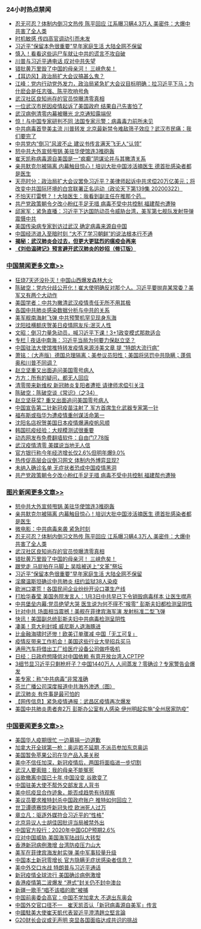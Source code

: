 <div class="catlist">
<h3>24小时热点禁闻</h3>
<ul>
<li><a href="https://github.com/fqnews/bnews/blob/master/topimagenews/20200323/1298806.md">忍无可忍？体制内倒习文热传 陈平回应 江系曝习瞒4.3万人 美密件：大爆中共害了全人类</a></li>
<li><a href="https://github.com/fqnews/bnews/blob/master/cbnews/20200323/1298659.md">时机敏感 传四高官调动引而未发</a></li>
<li><a href="https://github.com/fqnews/bnews/blob/master/topimagenews/20200323/1298686.md">习近平“保留本色很重要”早年家庭生活 大陆全网不保留</a></li>
<li><a href="https://github.com/fqnews/bnews/blob/master/cnnews/20200323/1298626.md">慎入！看看这些运尸车就让中共的谎言不攻自破</a></li>
<li><a href="https://github.com/fqnews/bnews/blob/master/cbnews/20200323/1298660.md">川普与习近平通电话 叹对中共失望</a></li>
<li><a href="https://github.com/fqnews/bnews/blob/master/topimagenews/20200323/1298774.md">错批黄万里毁了中国的母亲河！ 三峡危矣！</a></li>
<li><a href="https://github.com/fqnews/bnews/blob/master/headline/20200323/1298835.md">【耳边风】政治局扩大会议搞甚么鬼？</a></li>
<li><a href="https://github.com/fqnews/bnews/blob/master/cbnews/20200323/1298732.md">江峰：党内行动党外发力，政治局紧急扩大会议目标明确：拉习近平下马；为什麽会是任志强、陈平吹响号角</a></li>
<li><a href="https://github.com/fqnews/bnews/blob/master/topimagenews/20200323/1298798.md">武汉社区良知尚存的官员惊曝清零真相</a></li>
<li><a href="https://github.com/fqnews/bnews/blob/master/cbnews/20200323/1298722.md">一位武汉市民因疫情起诉了美国政府 结果自己先害怕了</a></li>
<li><a href="https://github.com/fqnews/bnews/blob/master/cbnews/20200323/1298761.md">武汉病例清零内幕被曝光 北京通知露端倪</a></li>
<li><a href="https://github.com/fqnews/bnews/blob/master/worldnews/20200323/1298828.md">惊！与中国专家研判不同 法国专家示警：病毒毒力前所未见</a></li>
<li><a href="https://github.com/fqnews/bnews/blob/master/cbnews/20200323/1298858.md">中共病毒首登美主流 川普转发 北京最新禁令难敌筛子效应？武汉市民痛：我们要完了</a></li>
<li><a href="https://github.com/fqnews/bnews/blob/master/headline/20200323/1298875.md">中共党内“倒习”风波不止  建议书传言满天飞无人“认领”</a></li>
<li><a href="https://github.com/fqnews/bnews/blob/master/topimagenews/20200324/1299011.md">怒中共大外宣频甩锅 美驻华使馆连3推砲轰</a></li>
<li><a href="https://github.com/fqnews/bnews/blob/master/cbnews/20200323/1298919.md">崔天凯称病毒源自美国是一“疯癫”阴谋论并与其撇清关系</a></li>
<li><a href="https://github.com/fqnews/bnews/blob/master/topimagenews/20200323/1298960.md">亲共默克尔被隔离 内幕触目惊心！培训大批中国涉活摘医生 德首批感染者都是医生</a></li>
<li><a href="https://github.com/fqnews/bnews/blob/master/cbnews/20200323/1298544.md">天亮时分：政治局扩大会议罢免习近平？美律师起诉中共求偿20万亿美元；将改变中共国际环境的白宫联署正名运动（政论天下第139集 20200322） </a></li>
<li><a href="https://github.com/fqnews/bnews/blob/master/cbnews/20200323/1298721.md">不怕天打雷劈？！大陆医生：我看到副主任在推那个药...</a></li>
<li><a href="https://github.com/fqnews/bnews/blob/master/cbnews/20200323/1298948.md">共产党政策朝令夕改小粉红手足无措 病毒不受中共控制 福建帮也遭殃</a></li>
<li><a href="https://github.com/fqnews/bnews/blob/master/bannedvideo/20200323/1298991.md">邱家军：紧急直播：习近平下达国防动员令威胁台湾，美军第七舰队发射导弹震慑中共 </a></li>
<li><a href="https://github.com/fqnews/bnews/blob/master/comments/20200323/1298850.md">美国传染病专家到访过武汉 确定病毒来源自中国</a></li>
<li><a href="https://github.com/fqnews/bnews/blob/master/finance/20200323/1298845.md">中国经济进入至暗时刻 “大不了学习朝鲜”的说法根本行不通</a></li>
<li><b><a href="https://github.com/fqnews/bnews/blob/master/comments/20200211/1275071.md" target="_blank">揭秘：武汉肺炎会过去，但更大更猛烈的瘟疫会再来</a></b></li>
<li><b><a href="https://github.com/fqnews/bnews/blob/master/comments/20200207/1272816.md" target="_blank">《刘伯温碑记》预言避开武汉肺炎的妙招（修订版）</a></b></li>
</ul>
</div>

<div class="catlist">
<h3><a href="https://github.com/fqnews/bnews/blob/master/cbnews/" target="_blank">中国禁闻</a><span><a href="https://github.com/fqnews/bnews/blob/master/cbnews/" target="_blank" rel="nofollow">更多文章>></a></span></h3>
<ul>
<li><a href="https://github.com/fqnews/bnews/blob/master/cbnews/20200324/1299226.md" target="_blank">狂烧7天还没扑灭！中国山西爆发森林大火</a></li>
<li><a href="https://github.com/fqnews/bnews/blob/master/cbnews/20200324/1299219.md" target="_blank">陈破空：党内分歧公开化！崔大使明确反对那个人。习近平要抛弃某常委？美军又有两个大动作</a></li>
<li><a href="https://github.com/fqnews/bnews/blob/master/cbnews/20200324/1298936.md" target="_blank">美国学者：中共为撇清武汉疫情责任无所不用其极</a></li>
<li><a href="https://github.com/fqnews/bnews/blob/master/cbnews/20200324/1299140.md" target="_blank">各国中共肺炎感染数据分析与中共的关系</a></li>
<li><a href="https://github.com/fqnews/bnews/blob/master/cbnews/20200324/1299139.md" target="_blank">美军舰南海射飞弹 中共预警机罕见现身东海</a></li>
<li><a href="https://github.com/fqnews/bnews/blob/master/cbnews/20200324/1299138.md" target="_blank">沈阳挂横额庆贺美日疫情网友斥:泯灭人性</a></li>
<li><a href="https://github.com/fqnews/bnews/blob/master/cbnews/20200324/1299133.md" target="_blank">文昭：倒习力量急动员，喊习近平下课！3+1政变模式那款适合</a></li>
<li><a href="https://github.com/fqnews/bnews/blob/master/cbnews/20200324/1299107.md" target="_blank">专栏 | 夜话中南海：习近平当局为何要力保赵立坚？</a></li>
<li><a href="https://github.com/fqnews/bnews/blob/master/cbnews/20200324/1299096.md" target="_blank">中国驻法大使馆推特转发疫情来源涉美文章 提 “特朗大流行病”</a></li>
<li><a href="https://github.com/fqnews/bnews/blob/master/cbnews/20200324/1299095.md" target="_blank">萧铭：（大声版）德国总理隔离；美参议员阳性；美国将惩罚中共隐瞒；蓬佩奥和川普不同调？</a></li>
<li><a href="https://github.com/fqnews/bnews/blob/master/cbnews/20200324/1299041.md" target="_blank">赵立坚重又出面追问美国零号病人</a></li>
<li><a href="https://github.com/fqnews/bnews/blob/master/cbnews/20200324/1299040.md" target="_blank">方方：所有的疑问，都无人回应</a></li>
<li><a href="https://github.com/fqnews/bnews/blob/master/cbnews/20200324/1299039.md" target="_blank">清零带来新维权 新冠肺炎复阳者遭拒 请律师求偿引关注</a></li>
<li><a href="https://github.com/fqnews/bnews/blob/master/cbnews/20200324/1299012.md" target="_blank">陈破空：陈破空谈《常识》（之34）</a></li>
<li><a href="https://github.com/fqnews/bnews/blob/master/cbnews/20200324/1299008.md" target="_blank">赵立坚获奖? 重又出面追问美国零号病人</a></li>
<li><a href="https://github.com/fqnews/bnews/blob/master/cbnews/20200324/1299007.md" target="_blank">中国宣告第二针新冠疫苗注射了 军方首席生化武器专家第一针</a></li>
<li><a href="https://github.com/fqnews/bnews/blob/master/cbnews/20200324/1299006.md" target="_blank">福布斯或指华为遭疫情重创谋活命第一</a></li>
<li><a href="https://github.com/fqnews/bnews/blob/master/cbnews/20200323/1298995.md" target="_blank">沈阳名店祝贺美国日本疫情爆满疫帆风顺</a></li>
<li><a href="https://github.com/fqnews/bnews/blob/master/cbnews/20200323/1298989.md" target="_blank">韩国抗疫经验：大规模测试很重要</a></li>
<li><a href="https://github.com/fqnews/bnews/blob/master/cbnews/20200323/1298985.md" target="_blank">动态网发布免费翻墙软件：自由门7.78版</a></li>
<li><a href="https://github.com/fqnews/bnews/blob/master/cbnews/20200323/1298984.md" target="_blank">武汉疫情清零 美媒说当地无人信</a></li>
<li><a href="https://github.com/fqnews/bnews/blob/master/cbnews/20200323/1298959.md" target="_blank">官方银行称今年经济增长仅2.6%但明年爆9.0%</a></li>
<li><a href="https://github.com/fqnews/bnews/blob/master/cbnews/20200323/1298958.md" target="_blank">热传促高层会议倒习网文 体制内外博弈显现?</a></li>
<li><a href="https://github.com/fqnews/bnews/blob/master/cbnews/20200323/1298951.md" target="_blank">未纳入确诊名单 无症状者恐成中国疫情黑洞</a></li>
<li><a href="https://github.com/fqnews/bnews/blob/master/cbnews/20200323/1298948.md" target="_blank">共产党政策朝令夕改小粉红手足无措 病毒不受中共控制 福建帮也遭殃</a></li>

</ul>
</div>
<div class="catlist">
<h3><a href="https://github.com/fqnews/bnews/blob/master/topimagenews/" target="_blank">图片新闻</a><span><a href="https://github.com/fqnews/bnews/blob/master/topimagenews/" target="_blank" rel="nofollow">更多文章>></a></span></h3>
<ul>
<li><a href="https://github.com/fqnews/bnews/blob/master/topimagenews/20200324/1299011.md" target="_blank">怒中共大外宣频甩锅 美驻华使馆连3推砲轰</a></li>
<li><a href="https://github.com/fqnews/bnews/blob/master/topimagenews/20200323/1298960.md" target="_blank">亲共默克尔被隔离 内幕触目惊心！培训大批中国涉活摘医生 德首批感染者都是医生</a></li>
<li><a href="https://github.com/fqnews/bnews/blob/master/comments/20200323/1298854.md" target="_blank">微电影：中共病毒来袭 紧急时刻</a></li>
<li><a href="https://github.com/fqnews/bnews/blob/master/topimagenews/20200323/1298806.md" target="_blank">忍无可忍？体制内倒习文热传 陈平回应 江系曝习瞒4.3万人 美密件：大爆中共害了全人类</a></li>
<li><a href="https://github.com/fqnews/bnews/blob/master/topimagenews/20200323/1298798.md" target="_blank">武汉社区良知尚存的官员惊曝清零真相</a></li>
<li><a href="https://github.com/fqnews/bnews/blob/master/topimagenews/20200323/1298774.md" target="_blank">错批黄万里毁了中国的母亲河！ 三峡危矣！</a></li>
<li><a href="https://github.com/fqnews/bnews/blob/master/topimagenews/20200323/1298757.md" target="_blank">跟党走 马屁拍在马脚上 吴晗被送上“文革”祭坛</a></li>
<li><a href="https://github.com/fqnews/bnews/blob/master/topimagenews/20200323/1298686.md" target="_blank">习近平“保留本色很重要”早年家庭生活 大陆全网不保留</a></li>
<li><a href="https://github.com/fqnews/bnews/blob/master/topimagenews/20200323/1298657.md" target="_blank">淫魔温斯坦确诊中共肺炎 纽约监狱38人染疫</a></li>
<li><a href="https://github.com/fqnews/bnews/blob/master/topimagenews/20200322/1298400.md" target="_blank">欧洲口罩荒！各国民间企业纷纷开设口罩生产线</a></li>
<li><a href="https://github.com/fqnews/bnews/blob/master/topimagenews/20200322/1298376.md" target="_blank">打脸华春莹 美国务院发言人：1月3日中共早已下令销毁病毒样本 让医生噤声</a></li>
<li><a href="https://github.com/fqnews/bnews/blob/master/topimagenews/20200322/1298247.md" target="_blank">中共堡垒内幕:党员绝望大哭 医生说为何不得不“报零” 彭斯夫妇都检测呈阴性</a></li>
<li><a href="https://github.com/fqnews/bnews/blob/master/topimagenews/20200322/1298236.md" target="_blank">针对中共 场面相当震撼！美舰在菲律宾海军演 发射标准二型飞弹</a></li>
<li><a href="https://github.com/fqnews/bnews/blob/master/topimagenews/20200322/1298145.md" target="_blank">快讯！美国副总统彭斯夫妇中共病毒检测呈阴性</a></li>
<li><a href="https://github.com/fqnews/bnews/blob/master/topimagenews/20200322/1298052.md" target="_blank">凄美！意大利封城 威尼斯人退海豚进</a></li>
<li><a href="https://github.com/fqnews/bnews/blob/master/topimagenews/20200322/1298011.md" target="_blank">比金融海啸时还惨！欧美订单骤减 中国「无工可复」</a></li>
<li><a href="https://github.com/fqnews/bnews/blob/master/topimagenews/20200322/1297908.md" target="_blank">疫情反带来工作机会！美国这些行业大举招兵买马</a></li>
<li><a href="https://github.com/fqnews/bnews/blob/master/topimagenews/20200321/1297882.md" target="_blank">通用汽车将借出工厂给医疗设备公司做呼吸机</a></li>
<li><a href="https://github.com/fqnews/bnews/blob/master/topimagenews/20200321/1297881.md" target="_blank">日经：日政府想降低对中国依赖 有意开放台湾入CPTPP</a></li>
<li><a href="https://github.com/fqnews/bnews/blob/master/topimagenews/20200321/1297836.md" target="_blank">3细节显习近平只剩枪杆子？中国1440万人 人间蒸发？零确诊？专家警告会爆发</a></li>
<li><a href="https://github.com/fqnews/bnews/blob/master/comments/20200321/1297635.md" target="_blank">美专家：称“中共病毒”非常准确</a></li>
<li><a href="https://github.com/fqnews/bnews/blob/master/comments/20200321/1297805.md" target="_blank">芬兰广播公司深度报道中共海外渗透（图）</a></li>
<li><a href="https://github.com/fqnews/bnews/blob/master/topimagenews/20200321/1297791.md" target="_blank">武汉肺炎 有件事是最可怕的</a></li>
<li><a href="https://github.com/fqnews/bnews/blob/master/topimagenews/20200321/1297747.md" target="_blank">【网传信息】紧急疫情通报：武昌区疫情再次爆发</a></li>
<li><a href="https://github.com/fqnews/bnews/blob/master/topimagenews/20200321/1297545.md" target="_blank">美国中共肺炎患者奔2万 彭斯办公室有人感染 伊州明起实施“全州居家防疫”</a></li>

</ul>
</div>
<div class="catlist">
<h3><a href="https://github.com/fqnews/bnews/blob/master/headline/" target="_blank">中国要闻</a><span><a href="https://github.com/fqnews/bnews/blob/master/headline/" target="_blank" rel="nofollow">更多文章>></a></span></h3>
<ul>
<li><a href="https://github.com/fqnews/bnews/blob/master/headline/20200324/1299213.md" target="_blank">美国华人疫期很忙  一边募捐一边道歉</a></li>
<li><a href="https://github.com/fqnews/bnews/blob/master/headline/20200324/1299212.md" target="_blank">加拿大开全球第一枪：奥运若不延期 不派员参加东京奥运</a></li>
<li><a href="https://github.com/fqnews/bnews/blob/master/headline/20200324/1299211.md" target="_blank">美国暂免苹果公司在华产品入美关税</a></li>
<li><a href="https://github.com/fqnews/bnews/blob/master/headline/20200324/1299156.md" target="_blank">美中不信任加深，新冠疫情后，两国将面临进一步切割</a></li>
<li><a href="https://github.com/fqnews/bnews/blob/master/headline/20200324/1299155.md" target="_blank">武汉人要索赔：我的母亲不能冤死</a></li>
<li><a href="https://github.com/fqnews/bnews/blob/master/headline/20200324/1299124.md" target="_blank">谷歌撤离中国已十年  中国没变  谷歌变了</a></li>
<li><a href="https://github.com/fqnews/bnews/blob/master/headline/20200324/1299123.md" target="_blank">中国驻美大使不帮外交部发言人背书</a></li>
<li><a href="https://github.com/fqnews/bnews/blob/master/headline/20200324/1299109.md" target="_blank">美中抗疫显合作迹象，能否成趋势有待观察</a></li>
<li><a href="https://github.com/fqnews/bnews/blob/master/headline/20200324/1299108.md" target="_blank">美议员要求推特封杀中国政府账户    推特如何回应？</a></li>
<li><a href="https://github.com/fqnews/bnews/blob/master/headline/20200324/1299088.md" target="_blank">世卫谭德赛惊呼新冠失控 欧洲死人过万</a></li>
<li><a href="https://github.com/fqnews/bnews/blob/master/headline/20200324/1299087.md" target="_blank">章立凡：驱逐外媒符合习近平的“性格”</a></li>
<li><a href="https://github.com/fqnews/bnews/blob/master/headline/20200324/1299086.md" target="_blank">北京异议人士胡佳因批评当局被禁外出</a></li>
<li><a href="https://github.com/fqnews/bnews/blob/master/headline/20200324/1299074.md" target="_blank">中国官方投行：2020年中国GDP预期2.6%</a></li>
<li><a href="https://github.com/fqnews/bnews/blob/master/headline/20200324/1299073.md" target="_blank">应对中国威胁  美国海军陆战队大转型</a></li>
<li><a href="https://github.com/fqnews/bnews/blob/master/headline/20200324/1299072.md" target="_blank">香港新冠病例激增  台湾防疫压力山大</a></li>
<li><a href="https://github.com/fqnews/bnews/blob/master/headline/20200324/1299029.md" target="_blank">美军在菲律宾海发射实弹   美中军事较量升级</a></li>
<li><a href="https://github.com/fqnews/bnews/blob/master/headline/20200324/1299028.md" target="_blank">中国本土新冠零增长 官方隐瞒无症状感染者信息？</a></li>
<li><a href="https://github.com/fqnews/bnews/blob/master/headline/20200324/1299027.md" target="_blank">美中外交口水战  特朗普与习近平通话</a></li>
<li><a href="https://github.com/fqnews/bnews/blob/master/headline/20200324/1299026.md" target="_blank">新冠疫情全球流行  美国确诊病例激增</a></li>
<li><a href="https://github.com/fqnews/bnews/blob/master/headline/20200324/1299013.md" target="_blank">香港疫情第二波爆发  “港式”封关仍不封中澳台</a></li>
<li><a href="https://github.com/fqnews/bnews/blob/master/headline/20200323/1298997.md" target="_blank">新疆一歌手“唱不该唱的歌”被捕</a></li>
<li><a href="https://github.com/fqnews/bnews/blob/master/headline/20200323/1298966.md" target="_blank">中国前奥委会高官：中国不学加拿大 不退出东奥会</a></li>
<li><a href="https://github.com/fqnews/bnews/blob/master/headline/20200323/1298961.md" target="_blank">中国外交官口径不一　崔天凯否认「新冠病毒源自美军」传言</a></li>
<li><a href="https://github.com/fqnews/bnews/blob/master/headline/20200323/1298949.md" target="_blank">中國駐美大使崔天凱代表習近平澄清趙立堅言論</a></li>
<li><a href="https://github.com/fqnews/bnews/blob/master/headline/20200323/1298944.md" target="_blank">G20财长会议或无声明 突显各国面临达成共识的挑战</a></li>

</ul>
</div>